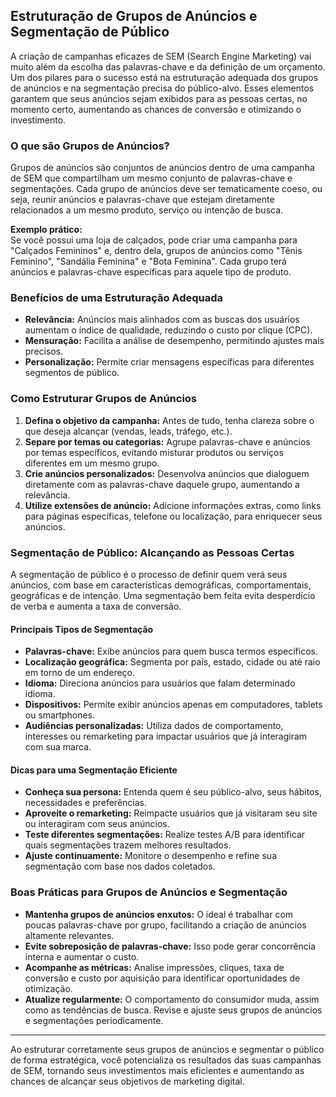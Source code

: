 ## Estruturação de Grupos de Anúncios e Segmentação de Público

A criação de campanhas eficazes de SEM (Search Engine Marketing) vai muito além da escolha das palavras-chave e da definição de um orçamento. Um dos pilares para o sucesso está na estruturação adequada dos grupos de anúncios e na segmentação precisa do público-alvo. Esses elementos garantem que seus anúncios sejam exibidos para as pessoas certas, no momento certo, aumentando as chances de conversão e otimizando o investimento.

### O que são Grupos de Anúncios?

Grupos de anúncios são conjuntos de anúncios dentro de uma campanha de SEM que compartilham um mesmo conjunto de palavras-chave e segmentações. Cada grupo de anúncios deve ser tematicamente coeso, ou seja, reunir anúncios e palavras-chave que estejam diretamente relacionados a um mesmo produto, serviço ou intenção de busca.

**Exemplo prático:**  
Se você possui uma loja de calçados, pode criar uma campanha para "Calçados Femininos" e, dentro dela, grupos de anúncios como "Tênis Feminino", "Sandália Feminina" e "Bota Feminina". Cada grupo terá anúncios e palavras-chave específicas para aquele tipo de produto.

### Benefícios de uma Estruturação Adequada

- **Relevância:** Anúncios mais alinhados com as buscas dos usuários aumentam o índice de qualidade, reduzindo o custo por clique (CPC).
- **Mensuração:** Facilita a análise de desempenho, permitindo ajustes mais precisos.
- **Personalização:** Permite criar mensagens específicas para diferentes segmentos de público.

### Como Estruturar Grupos de Anúncios

1. **Defina o objetivo da campanha:** Antes de tudo, tenha clareza sobre o que deseja alcançar (vendas, leads, tráfego, etc.).
2. **Separe por temas ou categorias:** Agrupe palavras-chave e anúncios por temas específicos, evitando misturar produtos ou serviços diferentes em um mesmo grupo.
3. **Crie anúncios personalizados:** Desenvolva anúncios que dialoguem diretamente com as palavras-chave daquele grupo, aumentando a relevância.
4. **Utilize extensões de anúncio:** Adicione informações extras, como links para páginas específicas, telefone ou localização, para enriquecer seus anúncios.

### Segmentação de Público: Alcançando as Pessoas Certas

A segmentação de público é o processo de definir quem verá seus anúncios, com base em características demográficas, comportamentais, geográficas e de intenção. Uma segmentação bem feita evita desperdício de verba e aumenta a taxa de conversão.

#### Principais Tipos de Segmentação

- **Palavras-chave:** Exibe anúncios para quem busca termos específicos.
- **Localização geográfica:** Segmenta por país, estado, cidade ou até raio em torno de um endereço.
- **Idioma:** Direciona anúncios para usuários que falam determinado idioma.
- **Dispositivos:** Permite exibir anúncios apenas em computadores, tablets ou smartphones.
- **Audiências personalizadas:** Utiliza dados de comportamento, interesses ou remarketing para impactar usuários que já interagiram com sua marca.

#### Dicas para uma Segmentação Eficiente

- **Conheça sua persona:** Entenda quem é seu público-alvo, seus hábitos, necessidades e preferências.
- **Aproveite o remarketing:** Reimpacte usuários que já visitaram seu site ou interagiram com seus anúncios.
- **Teste diferentes segmentações:** Realize testes A/B para identificar quais segmentações trazem melhores resultados.
- **Ajuste continuamente:** Monitore o desempenho e refine sua segmentação com base nos dados coletados.

### Boas Práticas para Grupos de Anúncios e Segmentação

- **Mantenha grupos de anúncios enxutos:** O ideal é trabalhar com poucas palavras-chave por grupo, facilitando a criação de anúncios altamente relevantes.
- **Evite sobreposição de palavras-chave:** Isso pode gerar concorrência interna e aumentar o custo.
- **Acompanhe as métricas:** Analise impressões, cliques, taxa de conversão e custo por aquisição para identificar oportunidades de otimização.
- **Atualize regularmente:** O comportamento do consumidor muda, assim como as tendências de busca. Revise e ajuste seus grupos de anúncios e segmentações periodicamente.

---

Ao estruturar corretamente seus grupos de anúncios e segmentar o público de forma estratégica, você potencializa os resultados das suas campanhas de SEM, tornando seus investimentos mais eficientes e aumentando as chances de alcançar seus objetivos de marketing digital.